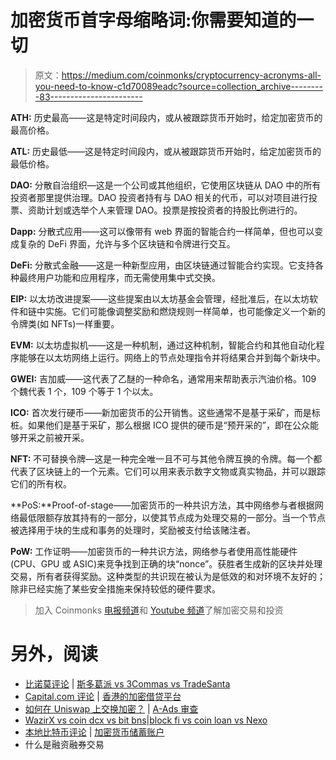 # 加密货币首字母缩略词:你需要知道的一切

> 原文：<https://medium.com/coinmonks/cryptocurrency-acronyms-all-you-need-to-know-c1d70089eadc?source=collection_archive---------83----------------------->

**ATH:** 历史最高——这是特定时间段内，或从被跟踪货币开始时，给定加密货币的最高价格。

**ATL:** 历史最低——这是特定时间段内，或从被跟踪货币开始时，给定加密货币的最低价格。

**DAO:** 分散自治组织—这是一个公司或其他组织，它使用区块链从 DAO 中的所有投资者那里提供治理。DAO 投资者持有与 DAO 相关的代币，可以对项目进行投票、资助计划或选举个人来管理 DAO。投票是按投资者的持股比例进行的。

**Dapp:** 分散式应用——这可以像带有 web 界面的智能合约一样简单，但也可以变成复杂的 DeFi 界面，允许与多个区块链和令牌进行交互。

**DeFi:** 分散式金融——这是一种新型应用，由区块链通过智能合约实现。它支持各种最终用户功能和应用程序，而无需使用集中式交换。

**EIP:** 以太坊改进提案——这些提案由以太坊基金会管理，经批准后，在以太坊软件和链中实施。它们可能像调整奖励和燃烧规则一样简单，也可能像定义一个新的令牌类(如 NFTs)一样重要。

**EVM:** 以太坊虚拟机——这是一种机制，通过这种机制，智能合约和其他自动化程序能够在以太坊网络上运行。网络上的节点处理指令并将结果合并到每个新块中。

**GWEI:** 吉加威——这代表了乙醚的一种命名，通常用来帮助表示汽油价格。109 个魏代表 1 个，109 个等于 1 个以太。

**ICO:** 首次发行硬币——新加密货币的公开销售。这些通常不是基于采矿，而是标桩。如果他们是基于采矿，那么根据 ICO 提供的硬币是“预开采的”，即在公众能够开采之前被开采。

**NFT:** 不可替换令牌—这是一种完全唯一且不可与其他令牌互换的令牌。每一个都代表了区块链上的一个元素。它们可以用来表示数字文物或真实物品，并可以跟踪它们的所有权。

**PoS:**Proof-of-stage——加密货币的一种共识方法，其中网络参与者根据网络最低限额存放其持有的一部分，以使其节点成为处理交易的一部分。当一个节点被选择用于块的生成和事务的处理时，奖励被支付给该赌注者。

**PoW:** 工作证明——加密货币的一种共识方法，网络参与者使用高性能硬件(CPU、GPU 或 ASIC)来竞争找到正确的块“nonce”。获胜者生成新的区块并处理交易，所有者获得奖励。这种类型的共识现在被认为是低效的和对环境不友好的；除非已经实施了某些安全措施来保持较低的硬件要求。

> 加入 Coinmonks [电报频道](https://t.me/coincodecap)和 [Youtube 频道](https://www.youtube.com/c/coinmonks/videos)了解加密交易和投资

# 另外，阅读

*   [比诺莫评论](https://coincodecap.com/binomo-review) | [斯多葛派 vs 3Commas vs TradeSanta](https://coincodecap.com/stoic-vs-3commas-vs-tradesanta)
*   [Capital.com 评论](https://coincodecap.com/capital-com-review) | [香港的加密借贷平台](https://coincodecap.com/crypto-lending-hong-kong)
*   [如何在 Uniswap 上交换加密？](https://coincodecap.com/swap-crypto-on-uniswap) | [A-Ads 审查](https://coincodecap.com/a-ads-review)
*   [WazirX vs coin dcx vs bit bns](/coinmonks/wazirx-vs-coindcx-vs-bitbns-149f4f19a2f1)|[block fi vs coin loan vs Nexo](/coinmonks/blockfi-vs-coinloan-vs-nexo-cb624635230d)
*   [本地比特币评论](/coinmonks/localbitcoins-review-6cc001c6ed56) | [加密货币储蓄账户](https://coincodecap.com/cryptocurrency-savings-accounts)
*   什么是融资融券交易